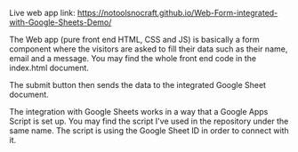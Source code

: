 Live web app link: https://notoolsnocraft.github.io/Web-Form-integrated-with-Google-Sheets-Demo/

The Web app (pure front end HTML, CSS and JS) is basically a form component where the visitors are asked to fill their data such as their name, email and a message. You may find the whole front end code in the index.html document.

The submit button then sends the data to the integrated Google Sheet document.

The integration with Google Sheets works in a way that a Google Apps Script is set up. You may find the script I've used in the repository under the same name. The script is using the Google Sheet ID in order to connect with it.


